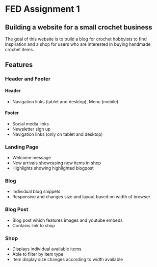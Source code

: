 # FED Assignment 1
## Building a website for a small crochet business
The goal of this website is to build a blog for crochet hobbyists to find inspiration and a shop for users who are interested in buying handmade crochet items. 

## Features
### Header and Footer
#### Header
- Navigation links (tablet and desktop), Menu (mobile)
#### Footer
- Social media links
- Newsletter sign up
- Navigation links (only on tablet and desktop)
### Landing Page
- Welcome message
- New arrivals showcasing new items in shop
- Highlights showing highlighted blogpost
### Blog
- Individual blog snippets
- Responsive and changes size and layout based on width of browser
### Blog Post
- Blog post which features images and youtube embeds
- Contains link to shop
### Shop
- Displays individual available items
- Able to filter by item type
- Item display size changes according to width available
